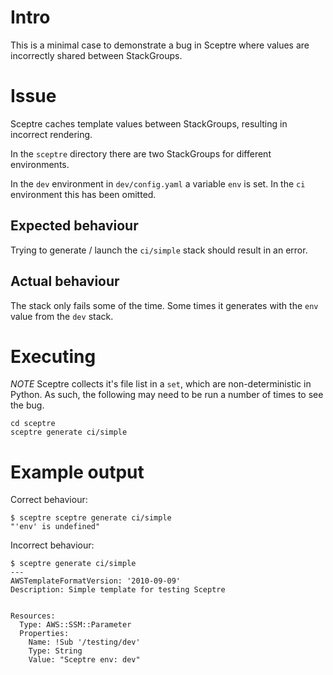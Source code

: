 # Intro
This is a minimal case to demonstrate a bug in Sceptre where values are incorrectly shared between StackGroups.

# Issue

Sceptre caches template values between StackGroups, resulting in incorrect rendering.

In the `sceptre` directory there are two StackGroups for different environments.

In the `dev` environment in `dev/config.yaml` a variable `env` is set.
In the `ci` environment this has been omitted.

## Expected behaviour

Trying to generate / launch the `ci/simple` stack should result in an error.

## Actual behaviour

The stack only fails some of the time.
Some times it generates with the `env` value from the `dev` stack.

# Executing
 *NOTE* Sceptre collects it's file list in a `set`, which are non-deterministic in Python.
 As such, the following may need to be run a number of times to see the bug.

 ```
 cd sceptre
 sceptre generate ci/simple
 ```

# Example output

Correct behaviour:
```
$ sceptre sceptre generate ci/simple
"'env' is undefined"
```

Incorrect behaviour:
```
$ sceptre generate ci/simple
---
AWSTemplateFormatVersion: '2010-09-09'
Description: Simple template for testing Sceptre


Resources:
  Type: AWS::SSM::Parameter
  Properties:
    Name: !Sub '/testing/dev'
    Type: String
    Value: "Sceptre env: dev"
```
